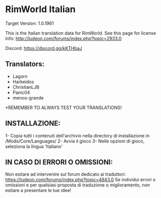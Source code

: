 RimWorld Italian
================
Target Version: 1.0.1961

This is the Italian translation data for RimWorld.
See this page for license info:
http://ludeon.com/forums/index.php?topic=2933.0

Discord: https://discord.gg/kKTHbaJ

Translators:
------------------
- Lagorn
- Harkeidos
- ChristianLJB
- Panic04
- menos-grande

*REMEMBER TO ALWAYS TEST YOUR TRANSLATIONS!

INSTALLAZIONE:
------------------
1- Copia tutti i contenuti dell'archivio nella directory di installazione in /Mods/Core/Languages/
2- Avvia il gioco
3- Nelle opzioni di gioco, seleziona la lingua 'Italiano'

IN CASO DI ERRORI O OMISSIONI:
------------------------------
Non esitare ad intervenire sul forum dedicato ai traduttori: https://ludeon.com/forums/index.php?topic=4843.0
Se individui errori o omissioni e per qualsiasi proposta di traduzione o miglioramento, non esitare a presentare le tue idee!

